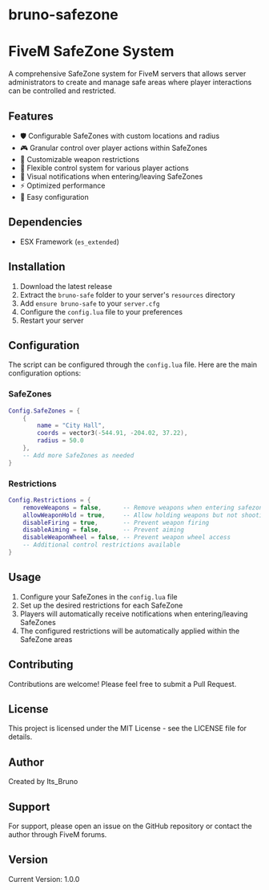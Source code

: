 # bruno-safezone

# FiveM SafeZone System

A comprehensive SafeZone system for FiveM servers that allows server administrators to create and manage safe areas where player interactions can be controlled and restricted.

## Features

- 🛡️ Configurable SafeZones with custom locations and radius
- 🎮 Granular control over player actions within SafeZones
- 🔫 Customizable weapon restrictions
- 🎯 Flexible control system for various player actions
- 📍 Visual notifications when entering/leaving SafeZones
- ⚡ Optimized performance
- 🔧 Easy configuration

## Dependencies

- ESX Framework (`es_extended`)

## Installation

1. Download the latest release
2. Extract the `bruno-safe` folder to your server's `resources` directory
3. Add `ensure bruno-safe` to your `server.cfg`
4. Configure the `config.lua` file to your preferences
5. Restart your server

## Configuration

The script can be configured through the `config.lua` file. Here are the main configuration options:

### SafeZones
```lua
Config.SafeZones = {
    {
        name = "City Hall",
        coords = vector3(-544.91, -204.02, 37.22),
        radius = 50.0
    },
    -- Add more SafeZones as needed
}
```

### Restrictions
```lua
Config.Restrictions = {
    removeWeapons = false,      -- Remove weapons when entering safezone
    allowWeaponHold = true,     -- Allow holding weapons but not shooting
    disableFiring = true,       -- Prevent weapon firing
    disableAiming = false,      -- Prevent aiming
    disableWeaponWheel = false, -- Prevent weapon wheel access
    -- Additional control restrictions available
}
```

## Usage

1. Configure your SafeZones in the `config.lua` file
2. Set up the desired restrictions for each SafeZone
3. Players will automatically receive notifications when entering/leaving SafeZones
4. The configured restrictions will be automatically applied within the SafeZone areas

## Contributing

Contributions are welcome! Please feel free to submit a Pull Request.

## License

This project is licensed under the MIT License - see the LICENSE file for details.

## Author

Created by Its_Bruno

## Support

For support, please open an issue on the GitHub repository or contact the author through FiveM forums.

## Version

Current Version: 1.0.0 
